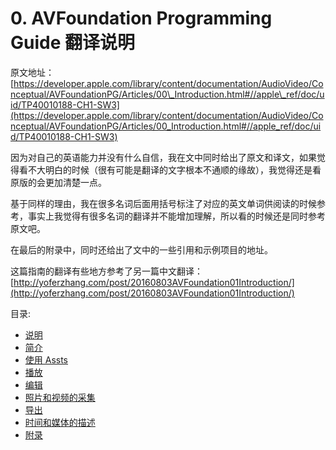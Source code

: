# 0. AVFoundation Programming Guide 翻译说明

原文地址：[https://developer.apple.com/library/content/documentation/AudioVideo/Conceptual/AVFoundationPG/Articles/00\_Introduction.html#//apple\_ref/doc/uid/TP40010188-CH1-SW3](https://developer.apple.com/library/content/documentation/AudioVideo/Conceptual/AVFoundationPG/Articles/00_Introduction.html#//apple_ref/doc/uid/TP40010188-CH1-SW3)

因为对自己的英语能力并没有什么自信，我在文中同时给出了原文和译文，如果觉得看不大明白的时候（很有可能是翻译的文字根本不通顺的缘故），我觉得还是看原版的会更加清楚一点。

基于同样的理由，我在很多名词后面用括号标注了对应的英文单词供阅读的时候参考，事实上我觉得有很多名词的翻译并不能增加理解，所以看的时候还是同时参考原文吧。

在最后的附录中，同时还给出了文中的一些引用和示例项目的地址。

这篇指南的翻译有些地方参考了另一篇中文翻译：[http://yoferzhang.com/post/20160803AVFoundation01Introduction/](http://yoferzhang.com/post/20160803AVFoundation01Introduction/)

目录:

- [说明](avpg-0)
- [简介](avpg-1)
- [使用 Assts](avpg-2)
- [播放](avpg-3)
- [编辑](avpg-4)
- [照片和视频的采集](avpg-5)
- [导出](avpg-6)
- [时间和媒体的描述](avpg-7)
- [附录](avpg-8)
